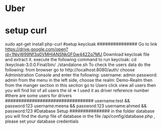 # Uber
# setup curl
sudo apt-get install php-curl
#setup keycloak
###############
Go to link 
https://drive.google.com/open?id=1NiyW99Nf3q0VMHIANSNkGFGw442Zq7MU
Download keycloak file and extract it.
execute the following command to run keycloak:
cd /keycloak-3.0.0.Final/bin/
./standalone.sh 
To check the users data do the following:
from browser go to http://localhost:8080/auth/
choose Administration Console and enter the following:
username: admin
password: admin
from the menu in the left side, choose the realm: Demo-Realm 
then from the manger section in this section go to Users
click view all users then you will find list of all users
the id => I used it as driver reference number
#there are some users for drivers
#################################
username:test  && password:123
username:meena  && password:123
username:ahmed  && password:123
#Database Setup
###############
in the folder database you will find the dump file of database
in the file /api/config/database.php , please set your database credentials

